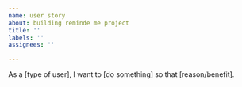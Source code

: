 ```yaml
---
name: user story
about: building reminde me project
title: ''
labels: ''
assignees: ''

---
```


As a [type of user], I want to [do something] so that [reason/benefit].
